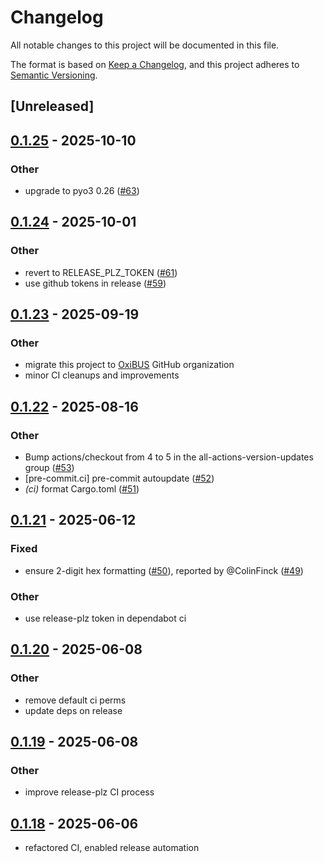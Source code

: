 # Changelog

All notable changes to this project will be documented in this file.

The format is based on [Keep a Changelog](https://keepachangelog.com/en/1.0.0/),
and this project adheres to [Semantic Versioning](https://semver.org/spec/v2.0.0.html).

## [Unreleased]

## [0.1.25](https://github.com/oxibus/automotive_diag/compare/v0.1.24...v0.1.25) - 2025-10-10

### Other

- upgrade to pyo3 0.26 ([#63](https://github.com/oxibus/automotive_diag/pull/63))

## [0.1.24](https://github.com/oxibus/automotive_diag/compare/v0.1.23...v0.1.24) - 2025-10-01

### Other

- revert to RELEASE_PLZ_TOKEN ([#61](https://github.com/oxibus/automotive_diag/pull/61))
- use github tokens in release ([#59](https://github.com/oxibus/automotive_diag/pull/59))

## [0.1.23](https://github.com/nyurik/automotive_diag/compare/v0.1.22...v0.1.23) - 2025-09-19

### Other

- migrate this project to [OxiBUS](https://github.com/oxibus) GitHub organization
- minor CI cleanups and improvements

## [0.1.22](https://github.com/oxibus/automotive_diag/compare/v0.1.21...v0.1.22) - 2025-08-16

### Other

- Bump actions/checkout from 4 to 5 in the all-actions-version-updates group ([#53](https://github.com/oxibus/automotive_diag/pull/53))
- [pre-commit.ci] pre-commit autoupdate ([#52](https://github.com/oxibus/automotive_diag/pull/52))
- *(ci)* format Cargo.toml ([#51](https://github.com/oxibus/automotive_diag/pull/51))

## [0.1.21](https://github.com/oxibus/automotive_diag/compare/v0.1.20...v0.1.21) - 2025-06-12

### Fixed

- ensure 2-digit hex formatting ([#50](https://github.com/oxibus/automotive_diag/pull/50)), reported by @ColinFinck ([#49](https://github.com/oxibus/automotive_diag/issues/49))

### Other

- use release-plz token in dependabot ci

## [0.1.20](https://github.com/oxibus/automotive_diag/compare/v0.1.19...v0.1.20) - 2025-06-08

### Other

- remove default ci perms
- update deps on release

## [0.1.19](https://github.com/oxibus/automotive_diag/compare/v0.1.18...v0.1.19) - 2025-06-08

### Other

- improve release-plz CI process

## [0.1.18](https://github.com/oxibus/automotive_diag/compare/v0.1.17...v0.1.18) - 2025-06-06

- refactored CI, enabled release automation
